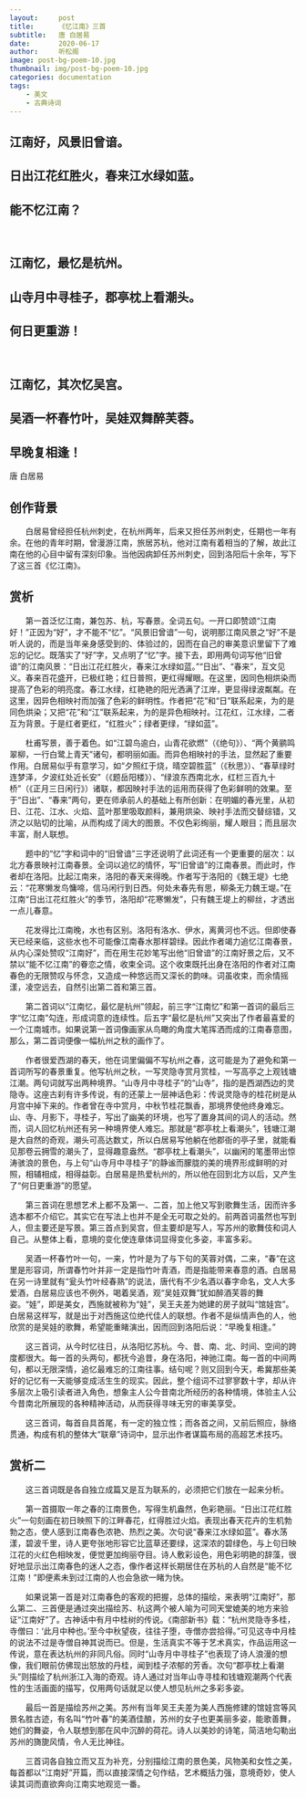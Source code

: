 ```yaml
---
layout:     post
title:      《忆江南》三首
subtitle:   唐 白居易
date:       2020-06-17
author:     听松阁
image: post-bg-poem-10.jpg
thumbnail: img/post-bg-poem-10.jpg
categories: documentation
tags:
    - 美文
    - 古典诗词
---
```



## 江南好，风景旧曾谙。
## 日出江花红胜火，春来江水绿如蓝。
## 能不忆江南？
&nbsp;
## 江南忆，最忆是杭州。
## 山寺月中寻桂子，郡亭枕上看潮头。
## 何日更重游！
&nbsp;
## 江南忆，其次忆吴宫。
## 吴酒一杯春竹叶，吴娃双舞醉芙蓉。
## 早晚复相逢！

唐 白居易

## 创作背景

　　白居易曾经担任杭州刺史，在杭州两年，后来又担任苏州刺史，任期也一年有余。在他的青年时期，曾漫游江南，旅居苏杭，他对江南有着相当的了解，故此江南在他的心目中留有深刻印象。当他因病卸任苏州刺史，回到洛阳后十余年，写下了这三首《忆江南》。



## 赏析

　　第一首泛忆江南，兼包苏、杭，写春景。全词五句。一开口即赞颂“江南好！”正因为“好”，才不能不“忆”。“风景旧曾谙”一句，说明那江南风景之“好”不是听人说的，而是当年亲身感受到的、体验过的，因而在自己的审美意识里留下了难忘的记忆。既落实了“好”字，又点明了“忆”字。接下去，即用两句词写他“旧曾谙”的江南风景：“日出江花红胜火，春来江水绿如蓝。”“日出”、“春来”，互文见义。春来百花盛开，已极红艳；红日普照，更红得耀眼。在这里，因同色相烘染而提高了色彩的明亮度。春江水绿，红艳艳的阳光洒满了江岸，更显得绿波粼粼。在这里，因异色相映衬而加强了色彩的鲜明性。作者把“花”和“日”联系起来，为的是同色烘染；又把“花”和“江”联系起来，为的是异色相映衬。江花红，江水绿，二者互为背景。于是红者更红，“红胜火”；绿者更绿，“绿如蓝”。

　　杜甫写景，善于着色。如“江碧鸟逾白，山青花欲燃”（《绝句》）、“两个黄鹂鸣翠柳，一行白鹭上青天”诸句，都明丽如画。而异色相映衬的手法，显然起了重要作用。白居易似乎有意学习，如“夕照红于烧，晴空碧胜蓝”（《秋思》）、“春草绿时连梦泽，夕波红处近长安”（《题岳阳楼》）、“绿浪东西南北水，红栏三百九十桥”（《正月三日闲行》）诸联，都因映衬手法的运用而获得了色彩鲜明的效果。至于“日出”、“春来”两句，更在师承前人的基础上有所创新：在明媚的春光里，从初日、江花、江水、火焰、蓝叶那里吸取颜料，兼用烘染、映衬手法而交替综错，又济之以贴切的比喻，从而构成了阔大的图景。不仅色彩绚丽，耀人眼目；而且层次丰富，耐人联想。

　　题中的“忆”字和词中的“旧曾谙”三字还说明了此词还有一个更重要的层次：以北方春景映衬江南春景。全词以追忆的情怀，写“旧曾谙”的江南春景。而此时，作者却在洛阳。比起江南来，洛阳的春天来得晚。作者写于洛阳的《魏王堤》七绝云：“花寒懒发鸟慵啼，信马闲行到日西。何处未春先有思，柳条无力魏王堤。”在江南“日出江花红胜火”的季节，洛阳却“花寒懒发”，只有魏王堤上的柳丝，才透出一点儿春意。

　　花发得比江南晚，水也有区别。洛阳有洛水、伊水，离黄河也不远。但即使春天已经来临，这些水也不可能像江南春水那样碧绿。因此作者竭力追忆江南春景，从内心深处赞叹“江南好”，而在用生花妙笔写出他“旧曾谙”的江南好景之后，又不禁以“能不忆江南”的眷恋之情，收束全词。这个收束既托出身在洛阳的作者对江南春色的无限赞叹与怀念，又造成一种悠远而又深长的韵味。词虽收束，而余情摇漾，凌空远去，自然引出第二首和第三首。

　　第二首词以“江南忆，最忆是杭州”领起，前三字“江南忆”和第一首词的最后三字“忆江南”勾连，形成词意的连续性。后五字“最忆是杭州”又突出了作者最喜爱的一个江南城市。如果说第一首词像画家从鸟瞰的角度大笔挥洒而成的江南春意图，那么，第二首词便像一幅杭州之秋的画作了。

　　作者很爱西湖的春天，他在词里偏偏不写杭州之春，这可能是为了避免和第一首词所写的春景重复。他写杭州之秋，一写灵隐寺赏月赏桂，一写高亭之上观钱塘江潮。两句词就写出两种境界。“山寺月中寻桂子”的“山寺”，指的是西湖西边的灵隐寺。这座古刹有许多传说，有的还蒙上一层神话色彩：传说灵隐寺的桂花树是从月宫中掉下来的。作者曾在寺中赏月，中秋节桂花飘香，那境界使他终身难忘。山、寺、月影下，寻桂子，写出了幽美的环境，也写了置身其间的词人的活动。然而，词人回忆杭州还有另一种境界使人难忘。那就是“郡亭枕上看潮头”，钱塘江潮是大自然的奇观，潮头可高达数丈，所以白居易写他躺在他郡衙的亭子里，就能看见那卷云拥雪的潮头了，显得趣意盎然。“郡亭枕上看潮头”，以幽闲的笔墨带出惊涛骇浪的景色，与上句“山寺月中寻桂子”的静谧而朦胧的美的境界形成鲜明的对照，相辅相成，相得益彰。白居易是热爱杭州的，所以他在回到北方以后，又产生了“何日更重游”的愿望。

　　第三首词在思想艺术上都不及第一、二首，加上他又写到歌舞生活，因而许多选本都不介绍它。其实它在写法上也并不是全无可取之处的。前两首词虽然也写到人，但主要还是写景。第三首点到吴宫，但主要却是写人，写苏州的歌舞伎和词人自己。从整体上看，意境的变化使连章体词显得变化多姿，丰富多彩。

　　吴酒一杯春竹叶一句，一来，竹叶是为了与下句的芙蓉对偶，二来，“春”在这里是形容词，所谓春竹叶并非一定是指竹叶青酒，而是指能带来春意的酒。白居易在另一诗里就有“瓮头竹叶经春熟”的说法，唐代有不少名酒以春字命名，文人大多爱酒，白居易应该也不例外，喝着吴酒，观“吴娃双舞”犹如醉酒芙蓉的舞姿。“娃”，即是美女，西施就被称为“娃”，吴王夫差为她建的房子就叫“馆娃宫”。白居易这样写，就是出于对西施这位绝代佳人的联想。作者不是纵情声色的人，他欣赏的是吴娃的歌舞，希望能重睹演出，因而回到洛阳后说：“早晚复相逢。”

　　这三首词，从今时忆往日，从洛阳忆苏杭。今、昔、南、北、时间、空间的跨度都很大。每一首的头两句，都抚今追昔，身在洛阳，神驰江南。每一首的中间两句，都以无限深情，追忆最难忘的江南往事。结句呢？则又回到今天，希冀那些美好的记忆有一天能够变成活生生的现实。因此，整个组词不过寥寥数十字，却从许多层次上吸引读者进入角色，想象主人公今昔南北所经历的各种情境，体验主人公今昔南北所展现的各种精神活动，从而获得寻味无穷的审美享受。

　　这三首词，每首自具首尾，有一定的独立性；而各首之间，又前后照应，脉络贯通，构成有机的整体大“联章”诗词中，显示出作者谋篇布局的高超艺术技巧。





## 赏析二

　　这三首词既是各自独立成篇又是互为联系的，必须把它们放在一起来分析。

　　第一首摄取一年之春的江南景色，写得生机盎然，色彩艳丽。“日出江花红胜火”一句刻画在初日映照下的江畔春花，红得胜过火焰。表现出春天花卉的生机勃勃之态，使人感到江南春色浓艳、热烈之美。次句说“春来江水绿如蓝”。春水荡漾，碧波千里，诗人更夸张地形容它比蓝草还要绿，这深浓的碧绿色，与上句日映江花的火红色相映发，便觉更加绚丽夺目。诗人敷彩设色，用色彩明艳的辞藻，很好地显示出江南春色的迷人之态，像作者这样长期居住在苏杭的人自然是“能不忆江南！”即便素未到过江南的人也会急欲一睹为快。

　　如果说第一首是对江南春色的客观的把握，总体的描绘，来表明“江南好”，那么第二、三首便是通过突出描绘苏、杭这两个被人喻为可同天堂媲美的地方来验证“江南好”了。古神话中有月中桂树的传说。《南部新书》载：“杭州灵隐寺多桂，寺僧曰：‘此月中种也。’至今中秋望夜，往往子堕，寺僧亦尝拾得。”可见这寺中月桂的说法不过是寺僧自神其说而已。但是，生活真实不等于艺术真实，作品运用这一传说，意在表达杭州的非同凡俗。同时“山寺月中寻桂子”也表现了诗人浪漫的想像，我们眼前仿佛现出怒放的丹桂，闻到桂子浓郁的芳香。次句“郡亭枕上看潮头”则描绘了杭州浙江入海的奇观。诗人通过对当年山寺寻桂和钱塘观潮两个代表性的生活画面的描写，仅用两句话就足以使人想见杭州之多彩多姿。

　　最后一首是描绘苏州之美。苏州有当年吴王夫差为美人西施修建的馆娃宫等风景名胜古迹，有名叫“竹叶春”的美酒佳酿，苏州的女子也更美丽多姿，能歌善舞，她们的舞姿，令人联想到那在风中沉醉的荷花。诗人以美妙的诗笔，简洁地勾勒出苏州的旖旎风情，令人无比神往。

　　三首词各自独立而又互为补充，分别描绘江南的景色美，风物美和女性之美，每首都以“江南好”开篇，而以直接深情之句作结，艺术概括力强，意境奇妙，使人读其词而直欲奔向江南实地观览一番。
